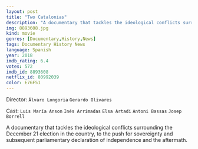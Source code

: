 ```yaml
---
layout: post
title: "Two Catalonias"
description: "A documentary that tackles the ideological conflicts surrounding the December 21 election in the country, to the push for sovereignty and subsequent parliamentary declaration of independence and the aftermath..."
img: 8893608.jpg
kind: movie
genres: [Documentary,History,News]
tags: Documentary History News 
language: Spanish
year: 2018
imdb_rating: 6.4
votes: 572
imdb_id: 8893608
netflix_id: 80992039
color: E76F51
---
```

Director: `Álvaro Longoria` `Gerardo Olivares`  

Cast: `Luis María Anson` `Inés Arrimadas` `Elsa Artadi` `Antoni Bassas` `Josep Borrell` 

A documentary that tackles the ideological conflicts surrounding the December 21 election in the country, to the push for sovereignty and subsequent parliamentary declaration of independence and the aftermath.